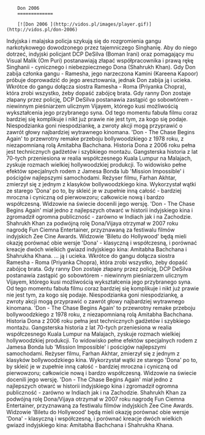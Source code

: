 
        Don 2006 
        =============
        
        [![Don 2006 ](http://vidos.pl/images/player.gif)](http://vidos.pl/don-2006)
        
        
 Indyjska i malajska policja szykują się do rozgromienia gangu narkotykowego dowodzonego przez tajemniczego Singhanię. Aby do niego dotrzeć, indyjski policjant DCP DeSilva (Boman Irani) oraz pomagający mu Visual Malik (Om Puri) postanawiają złapać współpracownika i prawą rękę Singhanii - cynicznego i niebezpiecznego Dona (Shahrukh Khan). Gdy Don zabija członka gangu - Ramesha, jego narzeczona Kamini (Kareena Kapoor) próbuje doprowadzić do jego aresztowania, jednak Don zabija ją i ucieka. Wkrótce do gangu dołącza siostra Ramesha - Roma (Priyanka Chopra), która zrobi wszystko, żeby dopaść zabójcę brata. Gdy ranny Don zostaje złapany przez policję, DCP DeSilva postanawia zastąpić go sobowtórem - niewinnym pieśniarzem ulicznym Vijayem, którego kusi możliwością wykształcenia jego przybranego syna. Od tego momentu fabuła filmu coraz bardziej się komplikuje i nikt już prawie nie jest tym, za kogo się podaje. Niespodzianka goni niespodziankę, a zwroty akcji mogą przyprawić o zawrót głowy najbardziej wytrawnego kinomana. 'Don - The Chase Begins Again' to przewrotny remake przeboju bollywoodzkiego z 1978 roku, z niezapomnianą rolą Amitabha Bachchana. Historia Dona z 2006 roku pełna jest technicznych gadżetów i szybkiego montażu. Gangsterska historia z lat 70-tych przeniesiona w realia współczesnego Kuala Lumpur na Malajach, zyskuje rozmach wielkiej hollywoodzkiej produkcji. To widowisko pełne efektów specjalnych rodem z Jamesa Bonda lub 'Mission Impossible' i pościgów najlepszymi samochodami. Reżyser filmu, Farhan Akhtar, zmierzył się z jednym z klasyków bollywoodzkiego kina. Wykorzystał wątki ze starego 'Dona' po to, by skleić je w zupełnie inną całość - bardziej mroczna i cyniczną od pierwowzoru; całkowicie nową i bardzo współczesną. Widzowie na świecie docenili jego wersję. 'Don - The Chase Begins Again' miał jedno z najlepszych otwarć w historii indyjskiego kina i zgromadził ogromna publiczność - zarówno w Indiach jak i na Zachodzie. Shahrukh Khan za podwójną rolę Dona/Vijaya otrzymał w 2007 roku nagrodę Fun Ciemna Entertainer, przyznawaną za festiwalu filmów indyjskich Zee Cine Awards. Widzowie 'Biletu do Hollywood' będą mieli okazję porównać obie wersje 'Dona' - klasyczną i współczesną, i porównać kreacje dwóch wielkich gwiazd indyjskiego kina: Amitabha Bachchana i Shahrukha Khana.  ... ją i ucieka. Wkrótce do gangu dołącza siostra Ramesha - Roma (Priyanka Chopra), która zrobi wszystko, żeby dopaść zabójcę brata. Gdy ranny Don zostaje złapany przez policję, DCP DeSilva postanawia zastąpić go sobowtórem - niewinnym pieśniarzem ulicznym Vijayem, którego kusi możliwością wykształcenia jego przybranego syna. Od tego momentu fabuła filmu coraz bardziej się komplikuje i nikt już prawie nie jest tym, za kogo się podaje. Niespodzianka goni niespodziankę, a zwroty akcji mogą przyprawić o zawrót głowy najbardziej wytrawnego kinomana. 'Don - The Chase Begins Again' to przewrotny remake przeboju bollywoodzkiego z 1978 roku, z niezapomnianą rolą Amitabha Bachchana. Historia Dona z 2006 roku pełna jest technicznych gadżetów i szybkiego montażu. Gangsterska historia z lat 70-tych przeniesiona w realia współczesnego Kuala Lumpur na Malajach, zyskuje rozmach wielkiej hollywoodzkiej produkcji. To widowisko pełne efektów specjalnych rodem z Jamesa Bonda lub 'Mission Impossible' i pościgów najlepszymi samochodami. Reżyser filmu, Farhan Akhtar, zmierzył się z jednym z klasyków bollywoodzkiego kina. Wykorzystał wątki ze starego 'Dona' po to, by skleić je w zupełnie inną całość - bardziej mroczna i cyniczną od pierwowzoru; całkowicie nową i bardzo współczesną. Widzowie na świecie docenili jego wersję. 'Don - The Chase Begins Again' miał jedno z najlepszych otwarć w historii indyjskiego kina i zgromadził ogromna publiczność - zarówno w Indiach jak i na Zachodzie. Shahrukh Khan za podwójną rolę Dona/Vijaya otrzymał w 2007 roku nagrodę Fun Ciemna Entertainer, przyznawaną za festiwalu filmów indyjskich Zee Cine Awards. Widzowie 'Biletu do Hollywood' będą mieli okazję porównać obie wersje 'Dona' - klasyczną i współczesną, i porównać kreacje dwóch wielkich gwiazd indyjskiego kina: Amitabha Bachchana i Shahrukha Khana.
    